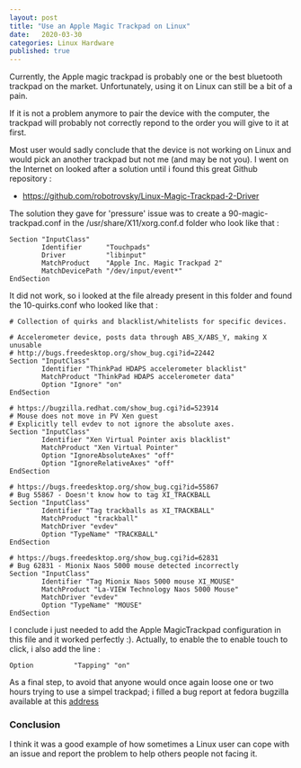 ```yaml
---
layout: post
title: "Use an Apple Magic Trackpad on Linux"
date:   2020-03-30
categories: Linux Hardware
published: true
---
```



Currently, the Apple magic trackpad is probably one or the best bluetooth trackpad on the market. Unfortunately, using it on Linux can still be a bit of a pain.

If it is not a problem anymore to pair the device with the computer, the trackpad will probably not correctly repond to the order you will give to it at first. 

Most user would sadly conclude that the device is not working on Linux and would pick an another trackpad but not me (and may be not you). I went on the Internet on looked after a solution until i found this great Github repository :

- https://github.com/robotrovsky/Linux-Magic-Trackpad-2-Driver

The solution they gave for 'pressure' issue was to create a 90-magic-trackpad.conf in the /usr/share/X11/xorg.conf.d folder who look like that :

    Section "InputClass"
            Identifier      "Touchpads"
            Driver          "libinput"
            MatchProduct    "Apple Inc. Magic Trackpad 2"
            MatchDevicePath "/dev/input/event*"
    EndSection


It did not work, so i looked at the file already present in this folder and found the 10-quirks.conf who looked like that :  


    # Collection of quirks and blacklist/whitelists for specific devices.
    
    # Accelerometer device, posts data through ABS_X/ABS_Y, making X unusable
    # http://bugs.freedesktop.org/show_bug.cgi?id=22442 
    Section "InputClass"
            Identifier "ThinkPad HDAPS accelerometer blacklist"
            MatchProduct "ThinkPad HDAPS accelerometer data"
            Option "Ignore" "on"
    EndSection
    
    # https://bugzilla.redhat.com/show_bug.cgi?id=523914
    # Mouse does not move in PV Xen guest
    # Explicitly tell evdev to not ignore the absolute axes.
    Section "InputClass"
            Identifier "Xen Virtual Pointer axis blacklist"
            MatchProduct "Xen Virtual Pointer"
            Option "IgnoreAbsoluteAxes" "off"
            Option "IgnoreRelativeAxes" "off"
    EndSection
    
    # https://bugs.freedesktop.org/show_bug.cgi?id=55867
    # Bug 55867 - Doesn't know how to tag XI_TRACKBALL
    Section "InputClass"
            Identifier "Tag trackballs as XI_TRACKBALL"
            MatchProduct "trackball"
            MatchDriver "evdev"
            Option "TypeName" "TRACKBALL"
    EndSection
    
    # https://bugs.freedesktop.org/show_bug.cgi?id=62831
    # Bug 62831 - Mionix Naos 5000 mouse detected incorrectly
    Section "InputClass"
            Identifier "Tag Mionix Naos 5000 mouse XI_MOUSE"
            MatchProduct "La-VIEW Technology Naos 5000 Mouse"
            MatchDriver "evdev"
            Option "TypeName" "MOUSE"
    EndSection

I conclude i just needed to add the Apple MagicTrackpad configuration in this file and it worked perfectly :). Actually, to enable the to enable touch to click, i also add the line :

    Option          "Tapping" "on"


As a final step, to avoid that anyone would once again loose one or two hours trying to use a simpel trackpad; i filled a bug report at fedora bugzilla available at this [address](https://bugzilla.redhat.com/show_bug.cgi?id=1818982) 


### Conclusion 

I think it was a good example of how sometimes a Linux user can cope with an issue and report the problem to help others people not facing it.  
